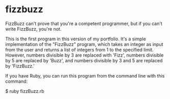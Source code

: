 fizzbuzz
========

FizzBuzz can't prove that you're a competent programmer, but if you can't write FizzBuzz, you're not.

This is the first program in this version of my portfolio. It's a simple implementation of the "FizzBuzz"
program, which takes an integer as input from the user and returns a list of integers from 1 to the specified
limit. However, numbers divisible by 3 are replaced with 'Fizz', numbers divisible by 5 are replaced by 'Buzz',
and numbers divisible by 3 and 5 are replaced by 'FizzBuzz.'

If you have Ruby, you can run this program from the command line with this command:

$ ruby fizzBuzz.rb
